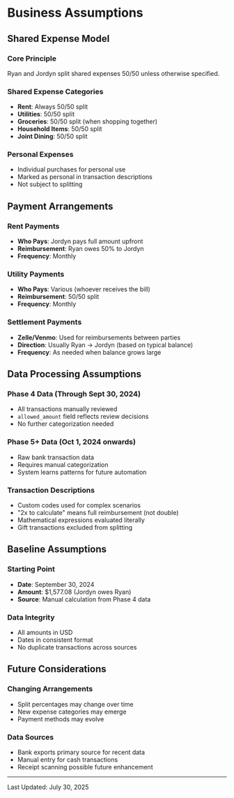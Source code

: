 # Business Assumptions

## Shared Expense Model

### Core Principle
Ryan and Jordyn split shared expenses 50/50 unless otherwise specified.

### Shared Expense Categories
- **Rent**: Always 50/50 split
- **Utilities**: 50/50 split
- **Groceries**: 50/50 split (when shopping together)
- **Household Items**: 50/50 split
- **Joint Dining**: 50/50 split

### Personal Expenses
- Individual purchases for personal use
- Marked as personal in transaction descriptions
- Not subject to splitting

## Payment Arrangements

### Rent Payments
- **Who Pays**: Jordyn pays full amount upfront
- **Reimbursement**: Ryan owes 50% to Jordyn
- **Frequency**: Monthly

### Utility Payments
- **Who Pays**: Various (whoever receives the bill)
- **Reimbursement**: 50/50 split
- **Frequency**: Monthly

### Settlement Payments
- **Zelle/Venmo**: Used for reimbursements between parties
- **Direction**: Usually Ryan → Jordyn (based on typical balance)
- **Frequency**: As needed when balance grows large

## Data Processing Assumptions

### Phase 4 Data (Through Sept 30, 2024)
- All transactions manually reviewed
- `allowed_amount` field reflects review decisions
- No further categorization needed

### Phase 5+ Data (Oct 1, 2024 onwards)
- Raw bank transaction data
- Requires manual categorization
- System learns patterns for future automation

### Transaction Descriptions
- Custom codes used for complex scenarios
- "2x to calculate" means full reimbursement (not double)
- Mathematical expressions evaluated literally
- Gift transactions excluded from splitting

## Baseline Assumptions

### Starting Point
- **Date**: September 30, 2024
- **Amount**: $1,577.08 (Jordyn owes Ryan)
- **Source**: Manual calculation from Phase 4 data

### Data Integrity
- All amounts in USD
- Dates in consistent format
- No duplicate transactions across sources

## Future Considerations

### Changing Arrangements
- Split percentages may change over time
- New expense categories may emerge
- Payment methods may evolve

### Data Sources
- Bank exports primary source for recent data
- Manual entry for cash transactions
- Receipt scanning possible future enhancement

---

Last Updated: July 30, 2025